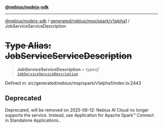 [**@nebius/nodejs-sdk**](../../../../../../README.md)

---

[@nebius/nodejs-sdk](../../../../../../README.md) / [generated/nebius/msp/spark/v1alpha1](../README.md) / JobServiceServiceDescription

# ~~Type Alias: JobServiceServiceDescription~~

> **JobServiceServiceDescription** = _typeof_ [`JobServiceServiceDescription`](../variables/JobServiceServiceDescription.md)

Defined in: src/generated/nebius/msp/spark/v1alpha1/index.ts:2443

## Deprecated

Deprecated, will be removed on 2025-08-12: Nebius AI Cloud no longer supports the service. Instead, use Application for Apache Spark™ Connect in Standalone Applications..
